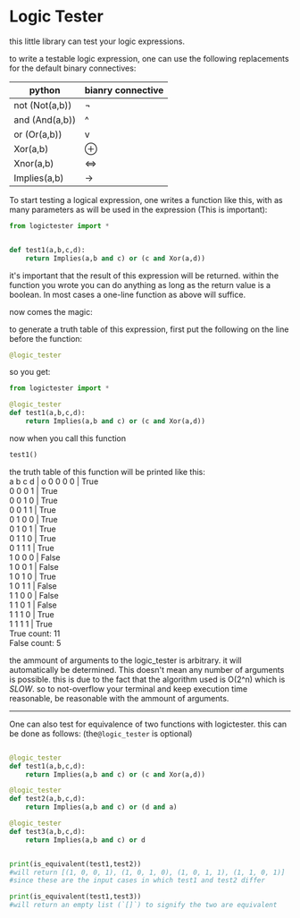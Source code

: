 
# Logic Tester

this little library can test your logic expressions.

to write a testable logic expression, one can use the following replacements for the default binary connectives:

| python | bianry connective | 
| --- | --- |
| not	(Not(a,b))	| 		¬				|
| and	(And(a,b))	| 		^				|
| or 	(Or(a,b))	| 		v 				|
| Xor(a,b)			| 		⊕ 				|
| Xnor(a,b)			| 		⇔				|
| Implies(a,b)		| 		->				|

To start testing a logical expression, one writes a function like this, with as many parameters as will be used in the expression (This is important):

```python
from logictester import *


def test1(a,b,c,d):
	return Implies(a,b and c) or (c and Xor(a,d))

```

it's important that the result of this expression will be returned. within the function you wrote you can do anything as long as the return value is a boolean. In most cases a one-line function as above will suffice.

now comes the magic:

to generate a truth table of this expression, first put the following on the line before the function:
```python
@logic_tester
```

so you get:
 
```python
from logictester import *

@logic_tester
def test1(a,b,c,d):
	return Implies(a,b and c) or (c and Xor(a,d))

```

now when you call this function 
```python
test1()
```

the truth table of this function will be printed like this:    
a b c d | o
0 0 0 0 | True  
0 0 0 1 | True  
0 0 1 0 | True  
0 0 1 1 | True  
0 1 0 0 | True  
0 1 0 1 | True  
0 1 1 0 | True  
0 1 1 1 | True  
1 0 0 0 | False  
1 0 0 1 | False  
1 0 1 0 | True  
1 0 1 1 | False  
1 1 0 0 | False  
1 1 0 1 | False  
1 1 1 0 | True  
1 1 1 1 | True  
True count:  11  
False count:  5  

the ammount of arguments to the logic_tester is arbitrary. it will automatically be determined. This doesn't mean any number of arguments is possible. this is due to the fact that the algorithm used is O(2^n) which is *SLOW*. so to not-overflow your terminal and keep execution time reasonable, be reasonable with the ammount of arguments.

---

One can also test for equivalence of two functions with logictester. this can be done as follows: (the`@logic_tester` is optional)

```python

@logic_tester
def test1(a,b,c,d):
	return Implies(a,b and c) or (c and Xor(a,d))

@logic_tester
def test2(a,b,c,d):
	return Implies(a,b and c) or (d and a)

@logic_tester
def test3(a,b,c,d):
	return Implies(a,b and c) or d


print(is_equivalent(test1,test2)) 	
#will return [(1, 0, 0, 1), (1, 0, 1, 0), (1, 0, 1, 1), (1, 1, 0, 1)] 
#since these are the input cases in which test1 and test2 differ

print(is_equivalent(test1,test3))
#will return an empty list (`[]`) to signify the two are equivalent
```


